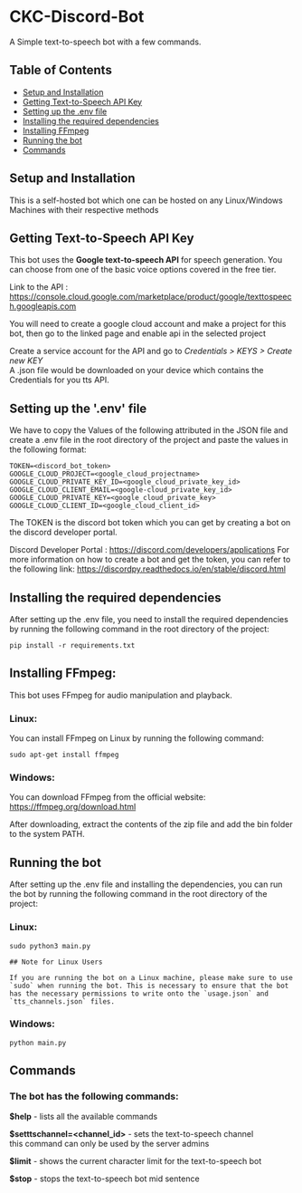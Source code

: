 # CKC-Discord-Bot
A Simple text-to-speech bot with a few commands.

## Table of Contents

- [Setup and Installation](#setup-and-installation)
- [Getting Text-to-Speech API Key](#getting-text-to-speech-api-key)
- [Setting up the .env file](#setting-up-the-env-file)
- [Installing the required dependencies](#installing-the-required-dependencies)
- [Installing FFmpeg](#installing-ffmpeg)
- [Running the bot](#running-the-bot)
- [Commands](#commands)

## Setup and Installation 

This is a self-hosted bot which one can be hosted on any Linux/Windows Machines with their respective methods


## Getting Text-to-Speech API Key
This bot uses the **Google text-to-speech API** for speech generation.
You can choose from one of the basic voice options covered in the free tier.

Link to the API : https://console.cloud.google.com/marketplace/product/google/texttospeech.googleapis.com

You will need to create a google cloud account and make a project for this bot, then go to the linked page and enable api in the selected project

Create a service account for the API and go to *Credentials > KEYS > Create new KEY*  
A .json file would be downloaded on your device which contains the Credentials for you tts API.

## Setting up the '.env' file
We have to copy the Values of the following attributed in the JSON file and create a .env file in the root directory of the project and paste the values in the following format:
    
    TOKEN=<discord_bot_token>
    GOOGLE_CLOUD_PROJECT=<google_cloud_projectname>
    GOOGLE_CLOUD_PRIVATE_KEY_ID=<google_cloud_private_key_id>
    GOOGLE_CLOUD_CLIENT_EMAIL=<google-cloud_private_key_id>
    GOOGLE_CLOUD_PRIVATE_KEY=<google_cloud_private_key>
    GOOGLE_CLOUD_CLIENT_ID=<google_cloud_client_id>

The TOKEN is the discord bot token which you can get by creating a bot on the discord developer portal.

Discord Developer Portal : https://discord.com/developers/applications
For more information on how to create a bot and get the token, you can refer to the following link:
https://discordpy.readthedocs.io/en/stable/discord.html

## Installing the required dependencies
After setting up the .env file, you need to install the required dependencies by running the following command in the root directory of the project:

    pip install -r requirements.txt

## Installing FFmpeg:

This bot uses FFmpeg for audio manipulation and playback.

### Linux:
You can install FFmpeg on Linux by running the following command:

    sudo apt-get install ffmpeg

### Windows:
You can download FFmpeg from the official website:
https://ffmpeg.org/download.html

After downloading, extract the contents of the zip file and add the bin folder to the system PATH.

## Running the bot

After setting up the .env file and installing the dependencies, you can run the bot by running the following command in the root directory of the project:

### Linux:
    sudo python3 main.py
    
    ## Note for Linux Users

    If you are running the bot on a Linux machine, please make sure to use `sudo` when running the bot. This is necessary to ensure that the bot has the necessary permissions to write onto the `usage.json` and `tts_channels.json` files.


### Windows:
    python main.py

## Commands

### The bot has the following commands:

**$help** - lists all the available commands

**$setttschannel=<channel_id>** - sets the text-to-speech channel  
this command can only be used by the server admins

**$limit** - shows the current character limit for the text-to-speech bot

**$stop** - stops the text-to-speech bot mid sentence